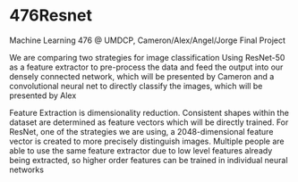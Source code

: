 # 476Resnet
Machine Learning 476 @ UMDCP, Cameron/Alex/Angel/Jorge Final Project

We are comparing two strategies for image classification
Using ResNet-50 as a feature extractor to pre-process the data and feed the output into our densely connected network, which will be presented by Cameron
and a convolutional neural net to directly classify the images, which will be presented by Alex

Feature Extraction is dimensionality reduction.
Consistent shapes within the dataset are determined as feature vectors which will be directly trained. For ResNet, one of the strategies we are using, a 2048-dimensional feature vector is created to more precisely distinguish images.
Multiple people are able to use the same feature extractor due to low level features already being extracted, so higher order features can be trained in individual neural networks
